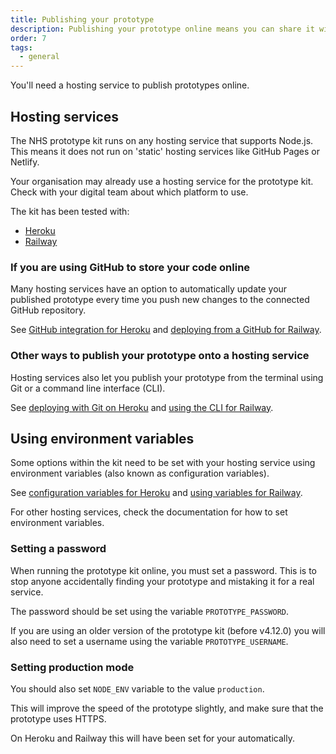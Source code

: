 ```yaml
---
title: Publishing your prototype
description: Publishing your prototype online means you can share it with others and test it with users.
order: 7
tags:
  - general
---
```


You'll need a hosting service to publish prototypes online.

## Hosting services

The NHS prototype kit runs on any hosting service that supports Node.js. This means it does not run on 'static' hosting services like GitHub Pages or Netlify.

Your organisation may already use a hosting service for the prototype kit. Check with your digital team about which platform to use.

The kit has been tested with:

- [Heroku](https://www.heroku.com)
- [Railway](https://railway.com/)

### If you are using GitHub to store your code online

Many hosting services have an option to automatically update your published prototype every time you push new changes to the connected GitHub repository.

See [GitHub integration for Heroku](https://devcenter.heroku.com/articles/github-integration) and [deploying from a GitHub for Railway](https://docs.railway.com/guides/services#deploying-from-a-github-repo).

### Other ways to publish your prototype onto a hosting service

Hosting services also let you publish your prototype from the terminal using Git or a command line interface (CLI).

See [deploying with Git on Heroku](https://devcenter.heroku.com/articles/git) and [using the CLI for Railway](https://docs.railway.com/guides/cli).

## Using environment variables

Some options within the kit need to be set with your hosting service using environment variables (also known as configuration variables).

See [configuration variables for Heroku](https://devcenter.heroku.com/articles/config-vars) and [using variables for Railway](https://docs.railway.app/develop/variables).

For other hosting services, check the documentation for how to set environment variables.

### Setting a password

When running the prototype kit online, you must set a password. This is to stop anyone accidentally finding your prototype and mistaking it for a real service.

The password should be set using the variable `PROTOTYPE_PASSWORD`.

If you are using an older version of the prototype kit (before v4.12.0) you will also need to set a username using the variable `PROTOTYPE_USERNAME`.

### Setting production mode

You should also set `NODE_ENV` variable to the value `production`.

This will improve the speed of the prototype slightly, and make sure that the prototype uses HTTPS.

On Heroku and Railway this will have been set for your automatically.
